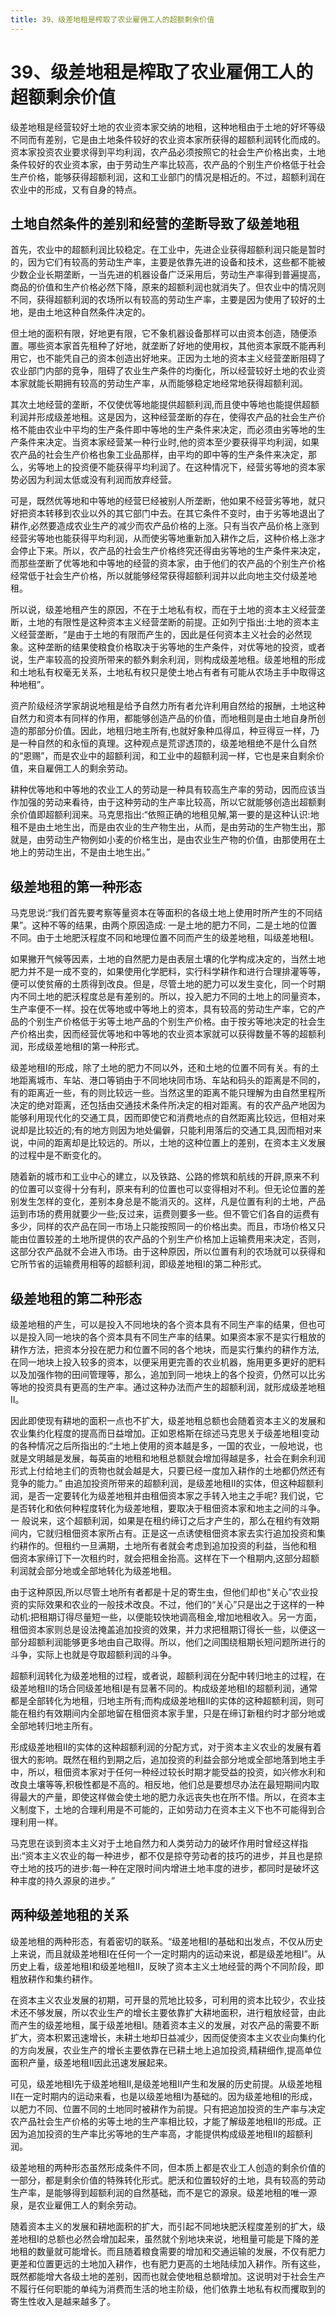 ```yaml
---
title: 39、级差地租是榨取了农业雇佣工人的超额剩余价值
---
```

# 39、级差地租是榨取了农业雇佣工人的超额剩余价值

级差地租是经营较好土地的农业资本家交纳的地租，这种地租由于土地的好坏等级不同而有差别，它是由土地条件较好的农业资本家所获得的超额利润转化而成的。资本家投资农业要求得到平均利润，农产品必须按照它的社会生产价格出卖，土地条件较好的农业资本家，由于劳动生产率比较高，农产品的个别生产价格低于社会生产价格，能够获得超额利润，这和工业部门的情况是相近的。不过，超额利润在农业中的形成，又有自身的特点。

## 土地自然条件的差别和经营的垄断导致了级差地租

首先，农业中的超额利润比较稳定。在工业中，先进企业获得超额利润只能是暂时的，因为它们有较高的劳动生产率，主要是依靠先进的设备和技术，这些都不能被少数企业长期垄断，一当先进的机器设备广泛采用后，劳动生产率得到普遍提高，商品的价值和生产价格必然下降，原来的超额利润也就消失了。但农业中的情况则不同，获得超额利润的农场所以有较高的劳动生产率，主要是因为使用了较好的土地，是由土地这种自然条件决定的。

但土地的面积有限，好地更有限，它不象机器设备那样可以由资本创造，随便添置。哪些资本家首先租种了好地，就垄断了好地的使用权，其他资本家既不能再利用它，也不能凭自己的资本创造出好地来。正因为土地的资本主义经营垄断阻碍了农业部门内部的竞争，阻碍了农业生产条件的均衡化，所以经营较好土地的农业资本家就能长期拥有较高的劳动生产率，从而能够稳定地经常地获得超额利润。

其次土地经营的垄断，不仅使优等地能提供超额利润,而且使中等地也能提供超额利润并形成级差地租。这是因为，这种经营垄断的存在，使得农产品的社会生产价格不能由农业中平均的生产条件即中等地的生产条件来决定，而必须由劣等地的生产条件来决定。当资本家经营某一种行业时,他的资本至少要获得平均利润，如果农产品的社会生产价格也象工业品那样，由平均的即中等的生产条件来决定，那么，劣等地上的投资便不能获得平均利润了。在这种情况下，经营劣等地的资本家势必因为利润太低或没有利润而放弃经营。

可是，既然优等地和中等地的经营巳经被别人所垄断，他如果不经营劣等地，就只好把资本转移到农业以外的其它部门中去。在其它条件不变时，由于劣等地退出了耕作,必然要造成农业生产的减少而农产品价格的上涨。只有当农产品价格上涨到经营劣等地也能获得平均利润，从而使劣等地重新加入耕作之后，这种价格上涨才会停止下来。所以，农产品的社会生产价格终究还得由劣等地的生产条件来决定，而那些垄断了优等地和中等地的经营的资本家，由于他们的农产品的个别生产价格经常低于社会生产价格，所以就能够经常获得超额利润并以此向地主交付级差地租。

所以说，级差地租产生的原因，不在于土地私有权，而在于土地的资本主义经营垄断，土地的有限性是这种资本主义经营垄断的前提。正如列宁指出:土地的资本主义经营垄断，“是由于土地的有限而产生的，因此是任何资本主义社会的必然现象。这种垄断的结果使粮食价格取决于劣等地的生产条件，对优等地的投资，或者说，生产率较高的投资所带来的额外剩余利润，则构成级差地租。级差地租的形成和土地私有权毫无关系，土地私有权只是使土地占有者有可能从农场主手中取得这种地租”。

资产阶级经济学家胡说地租是给予自然力所有者允许利用自然给的报酬，土地这种自然力和资本有同样的作用，都能够创造产品的价值，而地租则是由土地自身所创造的那部分价值。因此，地租归地主所有,也就好象种瓜得瓜，种豆得豆一样，乃是一种自然的和永恒的真理。这种观点是荒谬透顶的，级差地租绝不是什么自然的“恩赐”，而是农业中的超额利润，和工业中的超额利润一样，它也是来自剩余价值，来自雇佣工人的剩余劳动。

耕种优等地和中等地的农业工人的劳动是一种具有较高生产率的劳动，因而应该当作加强的劳动来看待，由于这种劳动的生产率比较高，所以它就能够创造出超额剩余价值即超额利润来。马克思指出:“依照正确的地租见解,第一要的是这种认识:地租不是由土地生出，而是由农业的生产物生出，从而，是由劳动的生产物生出，那就是，由劳动生产物例如小麦的价格生出，是由农业生产物的价值，由那使用在土地上的劳动生出，不是由土地生出。”

## 级差地租的第一种形态

马克思说:“我们首先要考察等量资本在等面积的各级土地上使用时所产生的不同结果”。这种不等的结果，由两个原因造成: 一是土地的肥力不同，二是土地的位置不同。由于土地肥沃程度不同和地理位置不同而产生的级差地租，叫级差地租I。

如果撇开气候等因素，土地的自然肥力是由表层土壤的化学构成决定的，当然土地肥力并不是一成不变的，如果使用化学肥料，实行科学耕作和进行合理排灌等等，便可以使贫瘠的土质得到改良。但是，尽管土地的肥力可以发生变化，同一个时期内不同土地的肥沃程度总是有差别的。所以，投入肥力不同的土地上的同量资本，生产率便不一样。投在优等地或中等地上的资本，具有较高的劳动生产率，它的产品的个别生产价格低于劣等土地产品的个别生产价格。由于按劣等地决定的社会生产价格出卖，因而经营优等地和中等地的农业资本家就可以获得数量不等的超额利润，形成级差地租I的第一种形式。

级差地租I的形成，除了土地的肥力不同以外，还和土地的位置不同有关。有的土地距离城市、车站、港口等销由于不同地块同市场、车站和码头的距离是不同的，有的距离近一些，有的则比较远一些。当然这里的距离不能只理解为由自然里程所决定的绝对距离，还包括由交通技术条件所决定的相对距离。有的农产品产地因为能够利用现代化的交通工具，因而即使它和消费地点的自然距离比较远，但相对来说却是比较近的;有的地方则因为地处偏僻，只能利用落后的交通工具,因而相对来说，中间的距离却是比较远的。所以，土地的这种位置上的差别，在资本主义发展的过程中是不断变化的。

随着新的城市和工业中心的建立，以及铁路、公路的修筑和航线的开辟,原来不利的位置可以变得十分有利，原来有利的位置也可以变得相对不利。但无论位置的差别发生怎样的变化，差别本身总是不能消灭的。这样，凡是位置有利的土地，产品运到市场的费用就要少一些;反过来，运费则要多一些。但不管它们各自的运费有多少，同样的农产品在同一市场上只能按照同一的价格出卖。而且，市场价格又只能由位置较差的土地所提供的农产品的个别生产价格加上运输费用来决定，否则，这部分农产品就不会进入市场。由于这种原因，所以位置有利的农场就可以获得和它所节省的运输费用相等的超额利润，即级差地租I的第二种形式。

## 级差地租的第二种形态

级差地租的产生，可以是投入不同地块的各个资本具有不同生产率的结果，但也可以是投入同一地块的各个资本具有不同生产率的结果。如果资本家不是实行粗放的耕作方法，把资本分投在肥力和位置不同的各个地块，而是实行集约的耕作方法,在同一地块上投入较多的资本，以便采用更完善的农业机器，施用更多更好的肥料以及加强作物的田间管理等，那么，追加到同一地块上的各个投资，仍然可以比劣等地的投资具有更高的生产率。通过这种办法而产生的超额利润，就形成级差地租II。

因此即使现有耕地的面积一点也不扩大，级差地租总额也会随着资本主义的发展和农业集约化程度的提高而日益增加。正如恩格斯在综述马克思关于级差地租I变动的各种情况之后所指出的:“土地上使用的资本越是多，一国的农业，一般地说，也就是文明越是发展，每英亩的地租和地租总额就会增加得越是多，社会在剩余利润形式上付给地主们的贡物也就会越是大，只要已经一度加入耕作的土地都仍然还有竞争的能力。”
由追加投资所带来的超额利润，是级差地租II的实体，但这种超额利润，是否一定要转化为级差地租并由租佃资本家之手转入地主之手呢?
我们说，它是否转化和依何种程度转化为级差地租，要取决于租佃资本家和地主之间的斗争。一 般说来，这个超额利润，如果是在租约缔订之后才产生的，那么在租约有效期间内，它就归租佃资本家所占有。正是这一点诱使租佃资本家去实行追加投资和集约耕作的。但租约一旦满期，土地所有者就会考虑到追加投资的利益，当他和租 佃资本家缔订下一次租约时，就会把租金抬高。这样在下一个租期内,这部分超额利润就会部分地或全部地转化为级差地租。

由于这种原因,所以尽管土地所有者都是十足的寄生虫，但他们却也“关心”农业投资的实际效果和农业的一般技术改良。不过，他们的“关心”只是出之于这样的一种动机:把租期订得尽量短一些，以便能较快地调高租金,增加地租收入。另一方面，租佃资本家则总是设法掩盖追加投资的效果，并力求把租期订得长一些，以便这一部分超额利润能够更多地由自己取得。所以，他们之间围绕租期长短问题所进行的斗争，实际上也就是夺取超额利润的斗争。

超额利润转化为级差地租的过程，或者说，超额利润在分配中转归地主的过程，在级差地租II的场合同级差地租I是有显著不同的。构成级差地租I的超额利润，通常都是全部转化为地租，归地主所有;而构成级差地租II的实体的这种超额利润，则可能在租约有效期间内全部地留在租佃资本家手里，只是在缔订新租约时才部分地或全部地转归地主所有。

形成级差地租II的实体的这种超额利润的分配方式，对于资本主义农业的发展有着很大的影响。既然在租约到期之后，追加投资的利益会部分地或全部地落到地主手中，所以，租佃资本家对于任何一种经过较长时期才能受益的投资，如兴修水利和改良土壤等等,积极性都是不高的。相反地，他们总是要想尽办法在最短期间内取得最大的产量，即使这样做会使土地的肥力永远丧失也在所不惜。所以，在资本主义制度下，土地的合理利用是不可能的，正如劳动力在资本主义下也不可能得到合理利用一样。

马克思在谈到资本主义对于土地自然力和人类劳动力的破坏作用时曾经这样指出:“资本主义农业的每一种进步，都不仅是掠夺劳动者的技巧的进步，并且也是掠夺土地的技巧的进步:每一种在定限时间内增进土地丰度的进步，都同时是破坏这种丰度的持久源泉的进步。”

## 两种级差地租的关系

级差地租的两种形态，有着密切的联系。“级差地租I的基础和出发点，不仅从历史上来说，而且就级差地租I在任何一个一定时期内的运动来说，都是级差地租I”。从历史上看，级差地租I和级差地租II，反映了资本主义土地经营的两个不同阶段，即粗放耕作和集约耕作。

在资本主义农业发展的初期，可开垦的荒地比较多，可利用的资本比较少，农业技术还不够发展，所以农业生产的增长主要依靠扩大耕地面积，进行粗放经营，由此而产生的级差地租，属于级差地租I。随着资本主义的发展，对农产品的需要不断扩大，资本积累迅速增长，未耕土地却日益减少，因而促使资本主义农业向集约化的方向发展，农业生产的增长主要依靠在已耕土地上追加投资,精耕细作,提高单位面积产量，级差地租II因此迅速发展起来。

可见，级差地租I先于级差地租II,是级差地租II产生和发展的历史前提。从级差地租II在一定时期内的运动来看，也是以级差地租I为基础的。因为级差地租I的形成，以肥力不同、位置不同的土地同时被耕作为前提。只有把追加投资的生产率与决定农产品社会生产价格的劣等土地的生产率相比较，才能了解级差地租II的形成。正因为追加投资的生产率比劣等地的生产率高，才能提供构成级差地租II的超额利润。

级差地租的两种形态虽然形成条件不同，但本质上都是农业工人创造的剩余价值的一部分，都是剩余价值的特殊转化形式。肥沃和位置较好的土地，具有较高的劳动生产率，是能够得到超额利润的自然基础，而不是它的源泉。级差地租的唯一源泉，是农业雇佣工人的剩余劳动。

随着资本主义的发展和耕地面积的扩大，而引起不同地块肥沃程度差别的扩大，级差地租I的总额也必然会增加起来，虽然就个别地块来说，地租量可能是下降的差地租的数量就可能增长。而且随着粮食需要的增加和交通运输的发展，不仅有肥力更差和位置更远的土地加入耕作，也有肥力更高的土地陆续加入耕作。所有这些，既然都能增大各级土地的差别，因而也就会使地租总额增加。这说明对于社会生产不履行任何职能的单纯为消费而生活的地主阶级，他们依靠土地私有权而攫取到的寄生性收入是越来越多了。